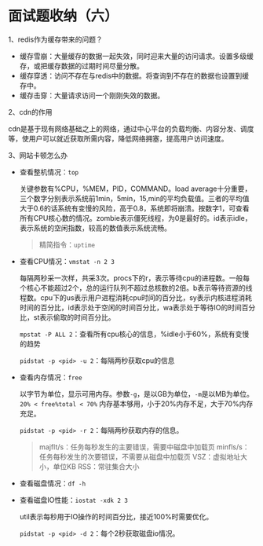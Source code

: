 # 面试题收纳（六）

1、redis作为缓存带来的问题？

- 缓存雪崩：大量缓存的数据一起失效，同时迎来大量的访问请求。设置多级缓存，或把缓存数据的过期时间尽量分散。
- 缓存穿透：访问不存在与redis中的数据。将查询到不存在的数据也设置到缓存中。
- 缓存击穿：大量请求访问一个刚刚失效的数据。

2、cdn的作用

cdn是基于现有网络基础之上的网络，通过中心平台的负载均衡、内容分发、调度等，使用户可以就近获取所需内容，降低网络拥塞，提高用户访问速度。

3、网站卡顿怎么办

- 查看整机情况：`top`

    关键参数有%CPU，%MEM，PID，COMMAND。load average十分重要，三个数字分别表示系统前1min，5min，15,min的平均负载值。三者的平均值大于0.6的话系统有变慢的风险，高于0.8，系统即将崩溃。按数字1，可查看所有CPU核心数的情况。zombie表示僵死线程，为0是最好的。id表示idle，表示系统的空闲指数，较高的数值表示系统流畅。
    > 精简指令：`uptime`
    
- 查看CPU情况：`vmstat -n 2 3`

    每隔两秒采一次样，共采3次。procs下的r，表示等待cpu的进程数。一般每个核心不能超过2个，总的运行队列不超过总核数的2倍。b表示等待资源的线程数。cpu下的us表示用户进程消耗cpu时间的百分比，sy表示内核进程消耗时间的百分比，id表示处于空闲的时间百分比，wa表示处于等待IO的时间百分比，st表示偷取的时间百分比。
    
    `mpstat -P ALL 2`：查看所有cpu核心的信息，%idle小于60%，系统有变慢的趋势
    
    `pidstat -p <pid> -u 2`：每隔两秒获取cpu的信息
    
- 查看内存情况：`free`
    
    以字节为单位，显示可用内存。参数`-g`，是以GB为单位，`-m`是以MB为单位。`20% < free%total < 70%` 内存基本够用，小于20%内存不足，大于70%内存充足。
    
    `pidstat -p <pid> -r 2`：每隔两秒获取内存的信息。
    > majflt/s：任务每秒发生的主要错误，需要中磁盘中加载页 
    > minfls/s：任务每秒发生的次要错误，不需要从磁盘中加载页
    > VSZ：虚拟地址大小，单位KB
    > RSS：常驻集合大小

- 查看磁盘情况：`df -h`

- 查看磁盘IO性能：`iostat -xdk 2 3`

    util表示每秒用于IO操作的时间百分比，接近100%时需要优化。
    
    `pidstat -p <pid> -d 2`：每个2秒获取磁盘io情况。
    